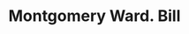 ---
doi: 10.7916/D8B86M3Z
date_other: '1908'
date_other_textual: '1908'
form: printed ephemera
genre:
- Invoices
name:
- Montgomery Ward
object_in_context_url: https://biggert.cul.columbia.edu/items/view/ave_biggert_00226
subject_hierarchical_geographic:
- Chicago, Illinois, United States
subject_name:
- Montgomery Ward
title: Montgomery Ward. Bill
sort_title: Montgomery Ward. Bill
call_number: ave_biggert_00226
coordinates:
- 41.83694444444445,-87.68472222222222
pid: ave_biggert_00226
identifiers: ave_biggert_00226
thumbnail: https://derivativo-2.library.columbia.edu/iiif/2/ldpd:344991/full/!256,256/0/native.jpg
permalink: "/biggert/ave_biggert_00226/"
layout: iiif-image-page
---